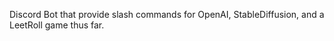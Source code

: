 

Discord Bot that provide slash commands for OpenAI, StableDiffusion, and a LeetRoll game thus far.
